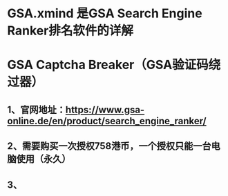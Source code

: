 # GSA.xmind 是GSA Search Engine Ranker排名软件的详解
# GSA Captcha Breaker（GSA验证码绕过器）
  ## 1、官网地址：https://www.gsa-online.de/en/product/search_engine_ranker/
  ## 2、需要购买一次授权758港币，一个授权只能一台电脑使用（永久）
  ## 3、
